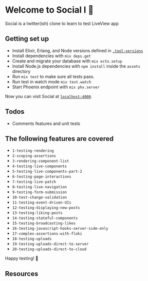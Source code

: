 # Welcome to Social l 🎉

Social is a twitter(ish) clone to learn to test LiveView app

## Getting set up

* Install Elixir, Erlang, and Node versions defined in
  [`.tool-versions`](./.tool-versions)
* Install dependencies with `mix deps.get`
* Create and migrate your database with `mix ecto.setup`
* Install Node.js dependencies with `npm install` inside the `assets` directory
* Run `mix test` to make sure all tests pass.
* Run test in watch mode `mix test.watch`
* Start Phoenix endpoint with `mix phx.server`

Now you can visit Social at [`localhost:4000`](http://localhost:4000).

## Todos
  - Comments features and unit tests

## The following features are covered
- `1-testing-rendering`
- `2-scoping-assertions`
- `3-rendering-component-list`
- `4-testing-live-components`
- `5-testing-live-components-part-2`
- `6-testing-page-interactions`
- `7-testing-live-patch`
- `8-testing-live-navigation`
- `9-testing-form-submission`
- `10-test-change-validation`
- `11-testing-event-driven-UIs`
- `12-testing-displaying-new-posts`
- `13-testing-liking-posts`
- `14-testing-stateful-components`
- `15-testing-broadcasting-likes`
- `16-testing-javascript-hooks-server-side-only`
- `17-complex-assertions-with-floki`
- `18-testing-uploads`
- `19-testing-uploads-direct-to-server`
- `20-testing-uploads-direct-to-cloud`


Happy testing! 🥳

## Resources

